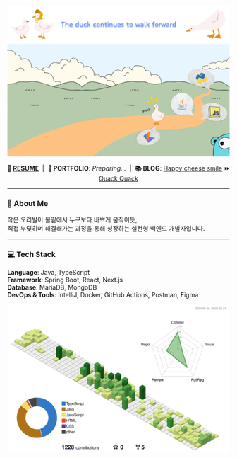 ![Banner](banner.png "Banner")
![Roadmap](roadmap.png "Roadmap")
<p align="center">
  <b>📄 <a href="https://drive.google.com/file/d/1swndBkoOHfh9_K-VgEhJeepClC6tHQap/view?usp=sharing">RESUME</a></b> &nbsp;|&nbsp;
  <b>📁 PORTFOLIO</b>: <i>Preparing...</i> &nbsp;|&nbsp;
  <b>📚 BLOG</b>: <a href="https://blog.naver.com/eggzuxi99">Happy cheese smile</a> ⏩ <a href="https://eggzuxi.github.io/">Quack Quack</a>
</p>

---

### 🦆 About Me

작은 오리발이 물밑에서 누구보다 바쁘게 움직이듯,  
직접 부딪히며 해결해가는 과정을 통해 성장하는 실전형 백엔드 개발자입니다.

---

### 💻 Tech Stack

**Language**: Java, TypeScript  
**Framework**: Spring Boot, React, Next.js  
**Database**: MariaDB, MongoDB  
**DevOps & Tools**: IntelliJ, Docker, GitHub Actions, Postman, Figma

![](./profile-3d-contrib/profile-green-animate.svg)

<!--
**eggzuxi/eggzuxi** is a ✨ _special_ ✨ repository because its `README.md` (this file) appears on your GitHub profile.

Here are some ideas to get you started:

- 🔭 I’m currently working on ...
- 🌱 I’m currently learning ...
- 👯 I’m looking to collaborate on ...
- 🤔 I’m looking for help with ...
- 💬 Ask me about ...
- 📫 How to reach me: ...
- 😄 Pronouns: ...
- ⚡ Fun fact: ...
-->

